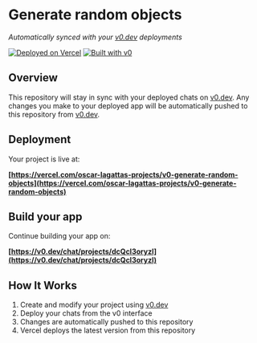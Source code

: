 # Generate random objects

*Automatically synced with your [v0.dev](https://v0.dev) deployments*

[![Deployed on Vercel](https://img.shields.io/badge/Deployed%20on-Vercel-black?style=for-the-badge&logo=vercel)](https://vercel.com/oscar-lagattas-projects/v0-generate-random-objects)
[![Built with v0](https://img.shields.io/badge/Built%20with-v0.dev-black?style=for-the-badge)](https://v0.dev/chat/projects/dcQcl3oryzl)

## Overview

This repository will stay in sync with your deployed chats on [v0.dev](https://v0.dev).
Any changes you make to your deployed app will be automatically pushed to this repository from [v0.dev](https://v0.dev).

## Deployment

Your project is live at:

**[https://vercel.com/oscar-lagattas-projects/v0-generate-random-objects](https://vercel.com/oscar-lagattas-projects/v0-generate-random-objects)**

## Build your app

Continue building your app on:

**[https://v0.dev/chat/projects/dcQcl3oryzl](https://v0.dev/chat/projects/dcQcl3oryzl)**

## How It Works

1. Create and modify your project using [v0.dev](https://v0.dev)
2. Deploy your chats from the v0 interface
3. Changes are automatically pushed to this repository
4. Vercel deploys the latest version from this repository
